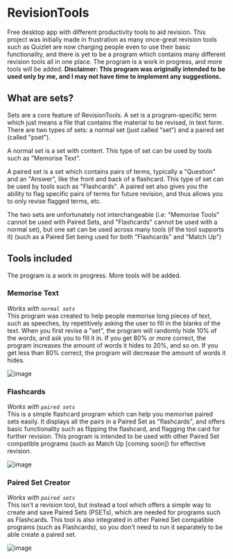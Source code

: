 # RevisionTools
Free desktop app with different productivity tools to aid revision. This project was initially made in frustration as many once-great revision tools such as Quizlet are now charging people even to use their basic functionality, and there is yet to be a program which contains many different revision tools all in one place. The program is a work in progress, and more tools will be added.
**Disclaimer: This program was originally intended to be used only by me, and I may not have time to implement any suggestions.**

## What are sets?
Sets are a core feature of RevisionTools. A set is a program-specific term which just means a file that contains the material to be revised, in text form. There are two types of sets: a normal set (just called "set") and a paired set (called "pset").

A normal set is a set with content. This type of set can be used by tools such as "Memorise Text".

A paired set is a set which contains pairs of terms, typically a "Question" and an "Answer", like the front and back of a flashcard. This type of set can be used by tools such as "Flashcards". A paired set also gives you the ability to flag specific pairs of terms for future revision, and thus allows you to only revise flagged terms, etc.

The two sets are unfortunately not interchangeable (i.e: "Memorise Tools" cannot be used with Paired Sets, and "Flashcards" cannot be used with a normal set), but one set can be used across many tools (if the tool supports it) (such as a Paired Set being used for both "Flashcards" and "Match Up")

## Tools included
The program is a work in progress. More tools will be added.

### Memorise Text
_Works with ``normal sets``_<br>
This program was created to help people memorise long pieces of text, such as speeches, by repetitively asking the user to fill in the blanks of the text. When you first revise a "set", the program will randomly hide 10% of the words, and ask you to fill it in. If you get 80% or more correct, the program increases the amount of words it hides to 20%, and so on. If you get less than 80% correct, the program will decrease the amount of words it hides.

![image](https://user-images.githubusercontent.com/60989665/218461618-ea11bd29-cc26-4800-8929-e20ab50c4358.png)

### Flashcards
_Works with ``paired sets``_<br>
This is a simple flashcard program which can help you memorise paired sets easily. It displays all the pairs in a Paired Set as "flashcards", and offers basic functionality such as flipping the flashcard, and flagging the card for further revision. This program is intended to be used with other Paired Set compatible programs (such as Match Up [coming soon]) for effective revision.

![image](https://user-images.githubusercontent.com/60989665/218768225-13a4a9ad-c076-456b-8f5e-296459795df3.png)

### Paired Set Creator
_Works with ``paired sets``_<br>
This isn't a revision tool, but instead a tool which offers a simple way to create and save Paired Sets (PSETs), which are needed for programs such as Flashcards. This tool is also integrated in other Paired Set compatible programs (such as Flashcards), so you don't need to run it separately to be able create a paired set. 

![image](https://user-images.githubusercontent.com/60989665/218768881-c1719e6b-0baa-4392-a433-b3df607b84bd.png)

